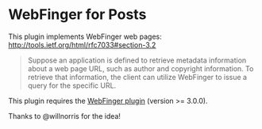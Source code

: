 # WebFinger for Posts

This plugin implements WebFinger web pages: http://tools.ietf.org/html/rfc7033#section-3.2

> Suppose an application is defined to retrieve metadata information
> about a web page URL, such as author and copyright information.  To
> retrieve that information, the client can utilize WebFinger to issue
> a query for the specific URL.

This plugin requires the [WebFinger plugin](https://github.com/pfefferle/wordpress-webfinger) (version >= 3.0.0).

Thanks to @willnorris for the idea!
